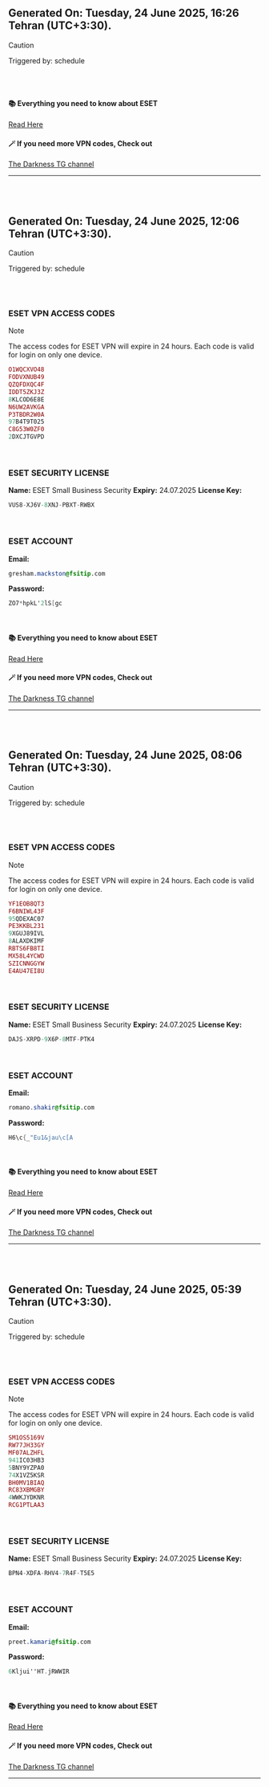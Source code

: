 ## Generated On: Tuesday, 24 June 2025, 16:26 Tehran (UTC+3:30).

> [!CAUTION]
> Triggered by: schedule

<br><br>

#### 📚 Everything you need to know about ESET

[Read Here](https://t.me/F_NiREvil/2113)

#### 🪄 If you need more VPN codes, Check out

[The Darkness TG channel](https://t.me/Eset_key_trial)

---

<br><br>

## Generated On: Tuesday, 24 June 2025, 12:06 Tehran (UTC+3:30).

> [!CAUTION]
> Triggered by: schedule

<br><br>

### ESET VPN ACCESS CODES

> [!NOTE]
> The access codes for ESET VPN will expire in 24 hours.
> Each code is valid for login on only one device.

```ruby
O1WQCXVO48
FODVXNUB49
QZQFDXQC4F
IDDT5ZKJ3Z
8KLCOD6E8E
N6UW2AVKGA
P3TBDR2W0A
97B4T9T025
C8G53W0ZF0
2DXCJTGVPD
```

<br>

### ESET SECURITY LICENSE

**Name:** ESET Small Business Security
**Expiry:** 24.07.2025
**License Key:**

```POV-Ray SDL
VUS8-XJ6V-8XNJ-PBXT-RWBX
```

<br>

### ESET ACCOUNT

**Email:**

```CSS
gresham.mackston@fsitip.com
```

**Password:**

```POV-Ray SDL
ZO7*hpkL'2lS[gc
```

<br>

#### 📚 Everything you need to know about ESET

[Read Here](https://t.me/F_NiREvil/2113)

#### 🪄 If you need more VPN codes, Check out

[The Darkness TG channel](https://t.me/Eset_key_trial)

---

<br><br>

## Generated On: Tuesday, 24 June 2025, 08:06 Tehran (UTC+3:30).

> [!CAUTION]
> Triggered by: schedule

<br><br>

### ESET VPN ACCESS CODES

> [!NOTE]
> The access codes for ESET VPN will expire in 24 hours.
> Each code is valid for login on only one device.

```ruby
YF1EOB8QT3
F6BNIWL43F
95QDEXAC07
PE3KKBL231
9XGUJ89IVL
8ALAXDKIMF
RBTS6FB8TI
MX58L4YCWD
SZICNNGGYW
E4AU47EI8U
```

<br>

### ESET SECURITY LICENSE

**Name:** ESET Small Business Security
**Expiry:** 24.07.2025
**License Key:**

```POV-Ray SDL
DAJS-XRPD-9X6P-8MTF-PTK4
```

<br>

### ESET ACCOUNT

**Email:**

```CSS
romano.shakir@fsitip.com
```

**Password:**

```POV-Ray SDL
H6\c{_"Eu1&jau\c[A
```

<br>

#### 📚 Everything you need to know about ESET

[Read Here](https://t.me/F_NiREvil/2113)

#### 🪄 If you need more VPN codes, Check out

[The Darkness TG channel](https://t.me/Eset_key_trial)

---

<br><br>

## Generated On: Tuesday, 24 June 2025, 05:39 Tehran (UTC+3:30).

> [!CAUTION]
> Triggered by: schedule

<br><br>

### ESET VPN ACCESS CODES

> [!NOTE]
> The access codes for ESET VPN will expire in 24 hours.
> Each code is valid for login on only one device.

```ruby
SM1OS5169V
RW77JH33GY
MF07ALZHFL
941IC03HB3
5BNY9YZPA0
74X1VZ5KSR
BH0MV1BIAQ
RC83XBMGBY
4WWKJYDKNR
RCG1PTLAA3
```

<br>

### ESET SECURITY LICENSE

**Name:** ESET Small Business Security
**Expiry:** 24.07.2025
**License Key:**

```POV-Ray SDL
BPN4-XDFA-RHV4-7R4F-T5E5
```

<br>

### ESET ACCOUNT

**Email:**

```CSS
preet.kamari@fsitip.com
```

**Password:**

```POV-Ray SDL
6Kljui''HT.jRWWIR
```

<br>

#### 📚 Everything you need to know about ESET

[Read Here](https://t.me/F_NiREvil/2113)

#### 🪄 If you need more VPN codes, Check out

[The Darkness TG channel](https://t.me/Eset_key_trial)

---

<br><br>

